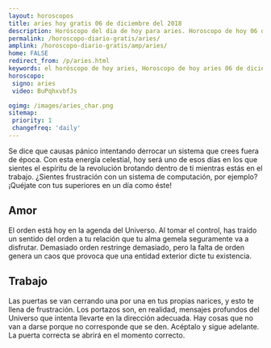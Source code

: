 ```yaml
---
layout: horoscopos
title: aries hoy gratis 06 de diciembre del 2018 
description: Horóscopo del dia de hoy para aries. Horoscopo de hoy 06 de diciembre del 2018. Las predicciones de amor, trabajo, vida personal gratis.
permalink: /horoscopo-diario-gratis/aries/
amplink: /horoscopo-diario-gratis/amp/aries/
home: FALSE
redirect_from: /p/aries.html
keywords: el horóscopo de hoy aries, Horoscopo de hoy aries 06 de diciembre del 2018,horóscopo del día,horoscopo del dia de hoy,horoscopo de hoy,horoscopo de hoy aries,aries hoy,signos zodiacales,horóscopo de hoy,horoscopos de hoy,horoscopo aries hoy,horoscopo de aries de hoy,horóscopo de hoy aries,horoscopos,aries de hoy,los horoscopos de hoy,aries de hoy,aries 06 de diciembre del 2018,signos zodiacales 2018, el horoscopo de hoy
horoscopo:
 signo: aries
 video: BuPqhxvbfJs

ogimg: /images/aries_char.png
sitemap:
 priority: 1
 changefreq: 'daily'
---
```



Se dice que causas pánico intentando derrocar un sistema que crees fuera de época. Con esta energía celestial, hoy será uno de esos días en los que sientes el espíritu de la revolución brotando dentro de ti mientras estás en el trabajo. ¿Sientes frustración con un sistema de computación, por ejemplo? ¡Quéjate con tus superiores en un día como éste!

## Amor

El orden está hoy en la agenda del Universo. Al tomar el control, has traído un sentido del orden a tu relación que tu alma gemela seguramente va a disfrutar. Demasiado orden restringe demasiado, pero la falta de orden genera un caos que provoca que una entidad exterior dicte tu existencia.

## Trabajo

Las puertas se van cerrando una por una en tus propias narices, y esto te llena de frustración. Los portazos son, en realidad, mensajes profundos del Universo que intenta llevarte en la dirección adecuada. Hay cosas que no van a darse porque no corresponde que se den. Acéptalo y sigue adelante. La puerta correcta se abrirá en el momento correcto.